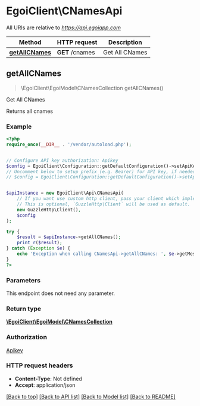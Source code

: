 # EgoiClient\CNamesApi

All URIs are relative to *https://api.egoiapp.com*

Method | HTTP request | Description
------------- | ------------- | -------------
[**getAllCNames**](CNamesApi.md#getAllCNames) | **GET** /cnames | Get All CNames



## getAllCNames

> \EgoiClient\EgoiModel\CNamesCollection getAllCNames()

Get All CNames

Returns all cnames

### Example

```php
<?php
require_once(__DIR__ . '/vendor/autoload.php');


// Configure API key authorization: Apikey
$config = EgoiClient\Configuration::getDefaultConfiguration()->setApiKey('Apikey', 'YOUR_API_KEY');
// Uncomment below to setup prefix (e.g. Bearer) for API key, if needed
// $config = EgoiClient\Configuration::getDefaultConfiguration()->setApiKeyPrefix('Apikey', 'Bearer');


$apiInstance = new EgoiClient\Api\CNamesApi(
    // If you want use custom http client, pass your client which implements `GuzzleHttp\ClientInterface`.
    // This is optional, `GuzzleHttp\Client` will be used as default.
    new GuzzleHttp\Client(),
    $config
);

try {
    $result = $apiInstance->getAllCNames();
    print_r($result);
} catch (Exception $e) {
    echo 'Exception when calling CNamesApi->getAllCNames: ', $e->getMessage(), PHP_EOL;
}
?>
```

### Parameters

This endpoint does not need any parameter.

### Return type

[**\EgoiClient\EgoiModel\CNamesCollection**](../Model/CNamesCollection.md)

### Authorization

[Apikey](../../README.md#Apikey)

### HTTP request headers

- **Content-Type**: Not defined
- **Accept**: application/json

[[Back to top]](#) [[Back to API list]](../../README.md#documentation-for-api-endpoints)
[[Back to Model list]](../../README.md#documentation-for-models)
[[Back to README]](../../README.md)

